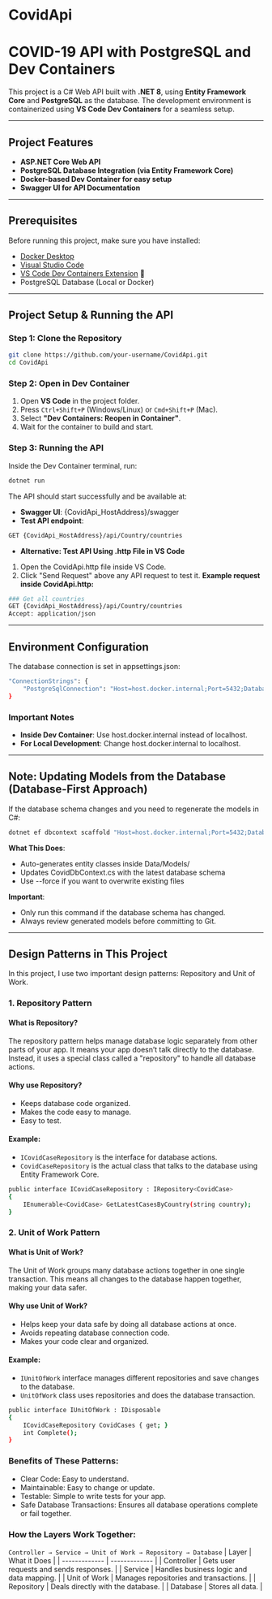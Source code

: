 # CovidApi
# COVID-19 API with PostgreSQL and Dev Containers

This project is a C# Web API built with **.NET 8**, using **Entity Framework Core** and **PostgreSQL** as the database. The development environment is containerized using **VS Code Dev Containers** for a seamless setup.

---

## **Project Features**
- **ASP.NET Core Web API**
- **PostgreSQL Database Integration (via Entity Framework Core)**
- **Docker-based Dev Container for easy setup**
- **Swagger UI for API Documentation**

---

## **Prerequisites**
Before running this project, make sure you have installed:
- [Docker Desktop](https://www.docker.com/products/docker-desktop)
- [Visual Studio Code](https://code.visualstudio.com/) 
- [VS Code Dev Containers Extension](https://marketplace.visualstudio.com/items?itemName=ms-vscode-remote.remote-containers) 🔗
- PostgreSQL Database (Local or Docker)

---

## **Project Setup & Running the API**

### **Step 1: Clone the Repository**
```bash
git clone https://github.com/your-username/CovidApi.git
cd CovidApi
```
### **Step 2: Open in Dev Container**
1. Open **VS Code** in the project folder.
2. Press `Ctrl+Shift+P` (Windows/Linux) or `Cmd+Shift+P` (Mac).
3. Select **"Dev Containers: Reopen in Container"**.
4. Wait for the container to build and start.
   
### **Step 3: Running the API**
Inside the Dev Container terminal, run:
```bash
dotnet run
```
The API should start successfully and be available at:
- **Swagger UI**: {CovidApi_HostAddress}/swagger
- **Test API endpoint**:
```bash
GET {CovidApi_HostAddress}/api/Country/countries
```
- **Alternative: Test API Using .http File in VS Code**
1. Open the CovidApi.http file inside VS Code.
2. Click "Send Request" above any API request to test it.
**Example request inside CovidApi.http:**
```bash
### Get all countries
GET {CovidApi_HostAddress}/api/Country/countries
Accept: application/json
```
---

## **Environment Configuration**
The database connection is set in appsettings.json:

```bash
"ConnectionStrings": {
    "PostgreSqlConnection": "Host=host.docker.internal;Port=5432;Database=CovidReportSystem;Username=postgres;Password=123456"
}
```
### **Important Notes**
- **Inside Dev Container**: Use host.docker.internal instead of localhost.
- **For Local Development**: Change host.docker.internal to localhost.

---

## **Note: Updating Models from the Database (Database-First Approach)**
If the database schema changes and you need to regenerate the models in C#:

```bash
dotnet ef dbcontext scaffold "Host=host.docker.internal;Port=5432;Database=CovidReportSystem;Username=postgres;Password=123456" Npgsql.EntityFrameworkCore.PostgreSQL -o Models --context CovidDbContext --context-dir Data --force
```
**What This Does**:
- Auto-generates entity classes inside Data/Models/
-  Updates CovidDbContext.cs with the latest database schema
-  Use --force if you want to overwrite existing files

**Important**:
- Only run this command if the database schema has changed.
- Always review generated models before committing to Git.

---
## Design Patterns in This Project
In this project, I use two important design patterns: Repository and Unit of Work.

### **1. Repository Pattern**

#### What is Repository?
The repository pattern helps manage database logic separately from other parts of your app. It means your app doesn’t talk directly to the database. Instead, it uses a special class called a "repository" to handle all database actions.

#### Why use Repository?
- Keeps database code organized.
- Makes the code easy to manage.
- Easy to test.

#### Example:
- `ICovidCaseRepository` is the interface for database actions.
- `CovidCaseRepository` is the actual class that talks to the database using Entity Framework Core.
```bash
public interface ICovidCaseRepository : IRepository<CovidCase>
{
    IEnumerable<CovidCase> GetLatestCasesByCountry(string country);
}
```

### 2. Unit of Work Pattern

#### What is Unit of Work?
The Unit of Work groups many database actions together in one single transaction. This means all changes to the database happen together, making your data safer.

#### Why use Unit of Work?
- Helps keep your data safe by doing all database actions at once.
- Avoids repeating database connection code.
- Makes your code clear and organized.

#### Example:
- `IUnitOfWork` interface manages different repositories and save changes to the database.
- `UnitOfWork` class uses repositories and does the database transaction.
```bash
public interface IUnitOfWork : IDisposable
{
    ICovidCaseRepository CovidCases { get; }
    int Complete();
}
```
### Benefits of These Patterns:
- Clear Code: Easy to understand.
- Maintainable: Easy to change or update.
- Testable: Simple to write tests for your app.
- Safe Database Transactions: Ensures all database operations complete or fail together.

### How the Layers Work Together:
``` Controller → Service → Unit of Work → Repository → Database ```
| Layer  | What it Does |
| ------------- | ------------- |
| Controller  | Gets user requests and sends responses.  |
| Service  | Handles business logic and data mapping.  |
| Unit of Work  | Manages repositories and transactions.  |
| Repository  | Deals directly with the database.  |
| Database  | Stores all data.  |
